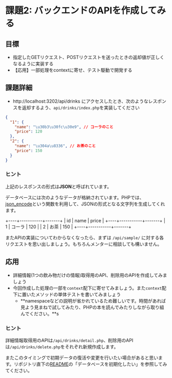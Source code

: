 # 課題2: バックエンドのAPIを作成してみる

## 目標

- 指定したGETリクエスト、POSTリクエストを送ったときの返却値が正しくなるように実装する
- 【応用】一部処理をcontextに寄せ、テスト駆動で開発する

## 課題詳細

- http://localhost:3202/api/drinks にアクセスしたとき、次のようなレスポンスを返却するよう、`api/drinks/index.php`を実装してください

```json
{
  "1": {
    "name": "\u30b3\u30fc\u30e9", // コーラのこと
    "price": 120
  },
  "2": {
    "name": "\u304a\u8336", // お茶のこと
    "price": 150
  }
}
```

### ヒント

上記のレスポンスの形式は**JSON**と呼ばれています。

データベースには次のようなデータが格納されています。PHPでは、[json_encode](https://www.php.net/manual/ja/function.json-encode.php)という関数を利用して、JSONの形式となる文字列を生成してくれます。

+----+-----------+-------+
| id | name      | price |
+----+-----------+-------+
|  1 | コーラ     |   120 |
|  2 | お茶       |   150 |
+----+-----------+-------+

またAPIの実装についてわからなくなったら、まずは `/api/sample/` に対する各リクエストを思い出しましょう。もちろんメンターに相談しても構いません。

## 応用

- 詳細情報(1つの飲み物だけの情報)取得用のAPI、削除用のAPIを作成してみましょう
- 今回作成した処理の一部を`context`配下に寄せてみましょう。また`context`配下に置いたメソッドの単体テストを書いてみましょう
  - **namespaceなどの説明が省かれているため難しいです。時間があれば見よう見まねで試してみたり、PHPの本を読んでみたりしながら取り組んでください。**s

### ヒント

詳細情報取得用のAPIは`/api/drinks/detail.php`、削除用のAPIは`/api/drinks/delete.php`をそれぞれ新規作成します。

またこのタイミングで初期データの復活や変更を行いたい場合があると思います。リポジトリ直下の[README](/README.md)の「データベースを初期化したい」を参照してみてください。

